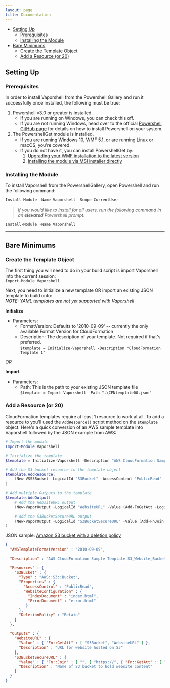 ```yaml
---
layout: page 
title: Documentation
---
```


<!-- TOC -->

- [Setting Up](#setting-up)
    - [Prerequisites](#prerequisites)
    - [Installing the Module](#installing-the-module)
- [Bare Minimums](#bare-minimums)
    - [Create the Template Object](#create-the-template-object)
    - [Add a Resource (or 20)](#add-a-resource-or-20)

<!-- /TOC -->

## Setting Up
### Prerequisites

In order to install Vaporshell from the Powershell Gallery and run it successfully once installed, the following must be true:

1. Powershell v3.0 or greater is installed.
    - If you are running on Windows, you can check this off.
    - If you are not running Windows, head over to the official [Powershell GitHub page](https://github.com/powershell/powershell#get-powershell) for details on how to install Powershell on your system.
2. The PowershellGet module is installed.
    - If you are running Windows 10, WMF 5.1, or are running Linux or macOS, you're covered.
    - If you do not have it, you can install PowershellGet by:
        1. [Upgrading your WMF installation to the latest version](http://aka.ms/wmf5latest)
        2. [Installing the module via MSI installer directly](http://go.microsoft.com/fwlink/?LinkID=746217&clcid=0x409)

### Installing the Module

To install Vaporshell from the PowershellGallery, open Powershell and run the following command:  
```powershell
Install-Module -Name Vaporshell -Scope CurrentUser
```
> _If you would like to install for all users, run the following command in an **elevated** Powershell prompt:_
```powershell
Install-Module -Name Vaporshell
```

***

## Bare Minimums

### Create the Template Object

The first thing you will need to do in your build script is import Vaporshell into the current session:  
`Import-Module Vaporshell`

Next, you need to initialize a new template OR import an existing JSON template to build onto:  
_NOTE: YAML templates are not yet supported with Vaporshell_

**Initialize**
* Parameters:
    - FormatVersion: Defaults to '2010-09-09' -- currently the only available Format Version for CloudFormation
    - Description: The description of your template. Not required if that's preferred.  
`$template = Initialize-Vaporshell -Description "CloudFormation Template 1"`

_OR_

**Import**
* Parameters:
    - Path: This is the path to your existing JSON template file  
`$template = Import-Vaporshell -Path ".\CFNtemplate00.json"`

### Add a Resource (or 20)
CloudFormation templates require at least 1 resource to work at all. To add a resource to you'll used the `AddResource()` script method on the `$template` object. Here's a quick conversion of an AWS sample template into Vaporshell followed by the JSON example from AWS:


```powershell
# Import the module
Import-Module Vaporshell

# Initialize the template
$template = Initialize-Vaporshell -Description "AWS CloudFormation Sample Template S3_Website_Bucket_With_Retain_On_Delete: Sample template showing how to create a publicly accessible S3 bucket configured for website access with a deletion policy of retail on delete. **WARNING** This template creates an S3 bucket that will NOT be deleted when the stack is deleted. You will be billed for the AWS resources used if you create a stack from this template."

# Add the S3 bucket resource to the template object
$template.AddResource(
    (New-VSS3Bucket -LogicalId "S3Bucket" -AccessControl "PublicRead" -WebsiteConfiguration (Add-VSS3BucketWebsiteConfiguration -IndexDocument "index.html" -ErrorDocument "error.html") -DeletionPolicy Retain)
)

# Add multiple Outputs to the template
$template.AddOutput(
    # Add the WebsiteURL output
    (New-VaporOutput -LogicalId "WebsiteURL" -Value (Add-FnGetAtt -LogicalNameOfResource "S3Bucket" -AttributeName "WebsiteURL") -Description "URL for website hosted on S3"),

    # Add the S3BucketSecureURL output
    (New-VaporOutput -LogicalId "S3BucketSecureURL" -Value (Add-FnJoin -ListOfValues "https://",(Add-FnGetAtt -LogicalNameOfResource "S3Bucket" -AttributeName "DomainName")) -Description "Name of S3 bucket to hold website content")
)
```


JSON sample: [Amazon S3 bucket with a deletion policy](https://s3-us-west-1.amazonaws.com/cloudformation-templates-us-west-1/S3_Website_Bucket_With_Retain_On_Delete.template)
```json
{
  "AWSTemplateFormatVersion" : "2010-09-09",

  "Description" : "AWS CloudFormation Sample Template S3_Website_Bucket_With_Retain_On_Delete: Sample template showing how to create a publicly accessible S3 bucket configured for website access with a deletion policy of retail on delete. **WARNING** This template creates an S3 bucket that will NOT be deleted when the stack is deleted. You will be billed for the AWS resources used if you create a stack from this template.",

  "Resources" : {
    "S3Bucket" : {
      "Type" : "AWS::S3::Bucket",
      "Properties" : {
        "AccessControl" : "PublicRead",
        "WebsiteConfiguration" : {
          "IndexDocument" : "index.html",
          "ErrorDocument" : "error.html"      
         }
      },
      "DeletionPolicy" : "Retain"
    }
  },

  "Outputs" : {
    "WebsiteURL" : {
      "Value" : { "Fn::GetAtt" : [ "S3Bucket", "WebsiteURL" ] },
      "Description" : "URL for website hosted on S3"
    },
    "S3BucketSecureURL" : {
      "Value" : { "Fn::Join" : [ "", [ "https://", { "Fn::GetAtt" : [ "S3Bucket", "DomainName" ] } ] ] },
      "Description" : "Name of S3 bucket to hold website content"
    }
  } 
}
```